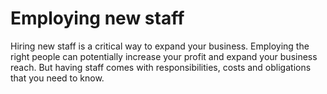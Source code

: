 # Employing new staff

Hiring new staff is a critical way to expand your business. Employing the right people can potentially increase your profit and expand your business reach. But having staff comes with responsibilities, costs and obligations that you need to know.
